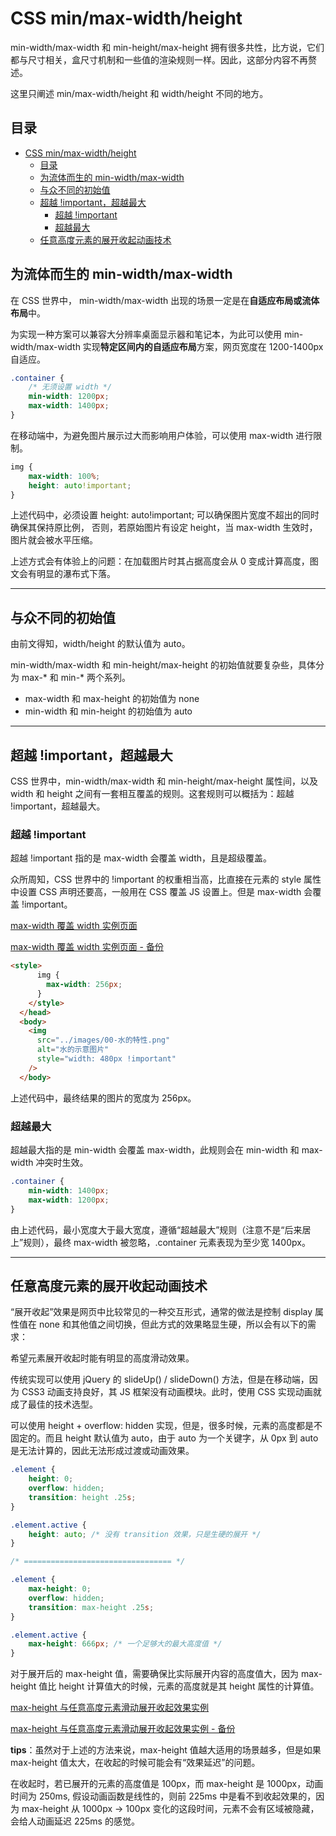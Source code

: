 # CSS min/max-width/height

min-width/max-width 和 min-height/max-height 拥有很多共性，比方说，它们都与尺寸相关，盒尺寸机制和一些值的渲染规则一样。因此，这部分内容不再赘述。

这里只阐述 min/max-width/height 和 width/height 不同的地方。

## 目录

- [CSS min/max-width/height](#css-minmax-widthheight)
  - [目录](#目录)
  - [为流体而生的 min-width/max-width](#为流体而生的-min-widthmax-width)
  - [与众不同的初始值](#与众不同的初始值)
  - [超越 !important，超越最大](#超越-important超越最大)
    - [超越 !important](#超越-important)
    - [超越最大](#超越最大)
  - [任意高度元素的展开收起动画技术](#任意高度元素的展开收起动画技术)

## 为流体而生的 min-width/max-width

在 CSS 世界中， min-width/max-width 出现的场景一定是在**自适应布局或流体布局**中。

为实现一种方案可以兼容大分辨率桌面显示器和笔记本，为此可以使用 min-width/max-width 实现**特定区间内的自适应布局**方案，网页宽度在 1200-1400px 自适应。

```css
.container {
    /* 无须设置 width */
    min-width: 1200px;
    max-width: 1400px;
}
```

在移动端中，为避免图片展示过大而影响用户体验，可以使用 max-width 进行限制。

```css
img {
    max-width: 100%;
    height: auto!important;
}
```

上述代码中，必须设置 height: auto!important; 可以确保图片宽度不超出的同时确保其保持原比例， 否则，若原始图片有设定 height，当 max-width 生效时，图片就会被水平压缩。

上述方式会有体验上的问题：在加载图片时其占据高度会从 0 变成计算高度，图文会有明显的瀑布式下落。

---

## 与众不同的初始值

由前文得知，width/height 的默认值为 auto。

min-width/max-width 和 min-height/max-height 的初始值就要复杂些，具体分为 max-\* 和 min-\* 两个系列。

- max-width 和 max-height 的初始值为 none
- min-width 和 min-height 的初始值为 auto

---

## 超越 !important，超越最大

CSS 世界中，min-width/max-width 和 min-height/max-height 属性间，以及 width 和 height 之间有一套相互覆盖的规则。这套规则可以概括为：超越 !important，超越最大。

### 超越 !important

超越 !important 指的是 max-width 会覆盖 width，且是超级覆盖。

众所周知，CSS 世界中的 !important 的权重相当高，比直接在元素的 style 属性中设置 CSS 声明还要高，一般用在 CSS 覆盖 JS 设置上。但是 max-width 会覆盖 !important。

[max-width 覆盖 width 实例页面](https://demo.cssworld.cn/3/3-1.php)

[max-width 覆盖 width 实例页面 - 备份](./demo/05-max-width%20覆盖%20width%20实例.html)

```html
<style>
      img {
        max-width: 256px;
      }
    </style>
  </head>
  <body>
    <img
      src="../images/00-水的特性.png"
      alt="水的示意图片"
      style="width: 480px !important"
    />
  </body>
```

上述代码中，最终结果的图片的宽度为 256px。

### 超越最大

超越最大指的是 min-width 会覆盖 max-width，此规则会在 min-width 和 max-width 冲突时生效。

```css
.container {
    min-width: 1400px;
    max-width: 1200px;
}
```

由上述代码，最小宽度大于最大宽度，遵循“超越最大”规则（注意不是“后来居上”规则），最终 max-width 被忽略，.container 元素表现为至少宽 1400px。

---

## 任意高度元素的展开收起动画技术

“展开收起”效果是网页中比较常见的一种交互形式，通常的做法是控制 display 属性值在 none 和其他值之间切换，但此方式的效果略显生硬，所以会有以下的需求：

希望元素展开收起时能有明显的高度滑动效果。

传统实现可以使用 jQuery 的 slideUp() / slideDown() 方法，但是在移动端，因为 CSS3 动画支持良好，其 JS 框架没有动画模块。此时，使用 CSS 实现动画就成了最佳的技术选型。

可以使用 height + overflow: hidden 实现，但是，很多时候，元素的高度都是不固定的。而且 height 默认值为 auto，由于 auto 为一个关键字，从 0px 到 auto 是无法计算的，因此无法形成过渡或动画效果。

```css
.element {
    height: 0;
    overflow: hidden;
    transition: height .25s;
}

.element.active {
    height: auto; /* 没有 transition 效果，只是生硬的展开 */
}

/* ================================= */

.element {
    max-height: 0;
    overflow: hidden;
    transition: max-height .25s;
}

.element.active {
    max-height: 666px; /* 一个足够大的最大高度值 */
}
```

对于展开后的 max-height 值，需要确保比实际展开内容的高度值大，因为 max-height 值比 height 计算值大的时候，元素的高度就是其 height 属性的计算值。

[max-height 与任意高度元素滑动展开收起效果实例](https://demo.cssworld.cn/3/3-2.php)

[max-height 与任意高度元素滑动展开收起效果实例 - 备份](./demo/06-max-height%20与任意高度元素滑动.html)

**tips**：虽然对于上述的方法来说，max-height 值越大适用的场景越多，但是如果 max-height 值太大，在收起的时候可能会有“效果延迟”的问题。

在收起时，若已展开的元素的高度值是 100px，而 max-height 是 1000px，动画时间为 250ms, 假设动画函数是线性的，则前 225ms 中是看不到收起效果的，因为 max-height 从 1000px -> 100px 变化的这段时间，元素不会有区域被隐藏，会给人动画延迟 225ms 的感觉。
